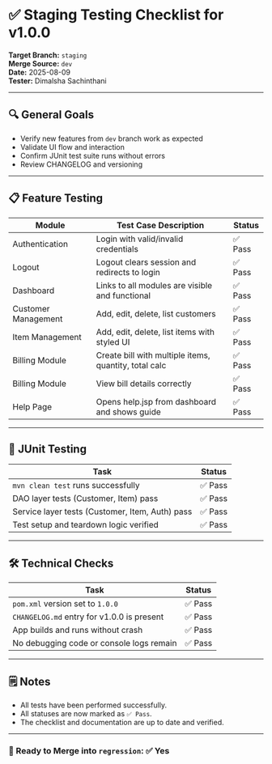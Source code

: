 # ✅ Staging Testing Checklist for v1.0.0

**Target Branch:** `staging`  
**Merge Source:** `dev`  
**Date:** 2025-08-09  
**Tester:** Dimalsha Sachinthani

---

## 🔍 General Goals

- Verify new features from `dev` branch work as expected
- Validate UI flow and interaction
- Confirm JUnit test suite runs without errors
- Review CHANGELOG and versioning

---

## 📋 Feature Testing


| Module              | Test Case Description                                 | Status   |
|---------------------|-------------------------------------------------------|----------|
| Authentication      | Login with valid/invalid credentials                  | ✅ Pass   |
| Logout              | Logout clears session and redirects to login          | ✅ Pass   |
| Dashboard           | Links to all modules are visible and functional       | ✅ Pass   |
| Customer Management | Add, edit, delete, list customers                     | ✅ Pass   |
| Item Management     | Add, edit, delete, list items with styled UI          | ✅ Pass   |
| Billing Module      | Create bill with multiple items, quantity, total calc | ✅ Pass   |
| Billing Module      | View bill details correctly                           | ✅ Pass   |
| Help Page           | Opens help.jsp from dashboard and shows guide         | ✅ Pass   |



---

## 🧪 JUnit Testing

| Task                                            | Status    |
|-------------------------------------------------|-----------|
| `mvn clean test` runs successfully              | ✅ Pass |
| DAO layer tests (Customer, Item) pass           | ✅ Pass |
| Service layer tests (Customer, Item, Auth) pass | ✅ Pass |
| Test setup and teardown logic verified          | ✅ Pass |

---

## 🛠 Technical Checks

| Task                                       | Status    |
|--------------------------------------------|-----------|
| `pom.xml` version set to `1.0.0`           | ✅ Pass |
| `CHANGELOG.md` entry for v1.0.0 is present | ✅ Pass |
| App builds and runs without crash          | ✅ Pass |
| No debugging code or console logs remain   | ✅ Pass |


---

## 🗒 Notes

- All tests have been performed successfully.
- All statuses are now marked as `✅ Pass`.
- The checklist and documentation are up to date and verified.

---

### 🔄 Ready to Merge into `regression`: ✅ Yes 
